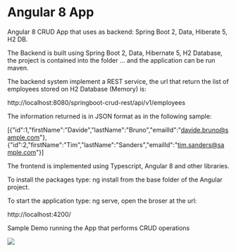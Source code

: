 # Angular 8 App

Angular 8 CRUD App that uses as backend: Spring Boot 2, Data, Hiberate 5, H2 DB.

The Backend is built using Spring Boot 2, Data, Hibernate 5, H2 Database, the project is contained into the folder ... and the application can be run maven.

The backend system implement a REST service, the url that return the list of employees stored on H2 Database (Memory) is:

http://localhost:8080/springboot-crud-rest/api/v1/employees

The information returned is in JSON format as in the following sample:

[{"id":1,"firstName":"Davide","lastName":"Bruno","emailId":"davide.bruno@sample.com"},{"id":2,"firstName":"Tim","lastName":"Sanders","emailId":"tim.sanders@sample.com"}]


The frontend is implemented using Typescript, Angular 8 and other libraries.

To install the packages type: ng install from the base folder of the Angular project.

To start the application type: ng serve, open the broser at the url:

http://localhost:4200/


Sample Demo running the App that performs CRUD operations

<img src="https://user-images.githubusercontent.com/29027414/76660720-da87c300-6579-11ea-9769-429cf81c8175.gif" />
